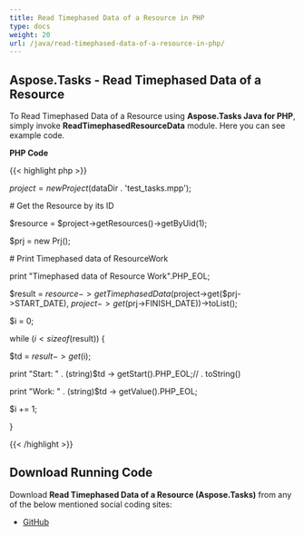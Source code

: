 ```yaml
---
title: Read Timephased Data of a Resource in PHP
type: docs
weight: 20
url: /java/read-timephased-data-of-a-resource-in-php/
---
```


## **Aspose.Tasks - Read Timephased Data of a Resource**
To Read Timephased Data of a Resource using **Aspose.Tasks Java for PHP**, simply invoke **ReadTimephasedResourceData** module. Here you can see example code.

**PHP Code**

{{< highlight php >}}


$project = new Project($dataDir . 'test_tasks.mpp');

\# Get the Resource by its ID

$resource = $project->getResources()->getByUid(1);

$prj = new Prj();

\# Print Timephased data of ResourceWork

print "Timephased data of Resource Work".PHP_EOL;

$result = $resource->getTimephasedData($project->get($prj->START_DATE), $project->get($prj->FINISH_DATE))->toList();

$i = 0;

while ($i < sizeof($result)) {

$td = $result -> get($i);

print "Start: " . (string)$td -> getStart().PHP_EOL;// . toString()

print "Work: " . (string)$td -> getValue().PHP_EOL;

$i += 1;

}

{{< /highlight >}}
## **Download Running Code**
Download **Read Timephased Data of a Resource (Aspose.Tasks)** from any of the below mentioned social coding sites:

- [GitHub](https://github.com/aspose-tasks/Aspose.Tasks-for-Java/blob/master/Plugins/Aspose_Tasks_Java_for_PHP/src/aspose/tasks/WorkingWithResources/ReadTimephasedResourceData.php)
